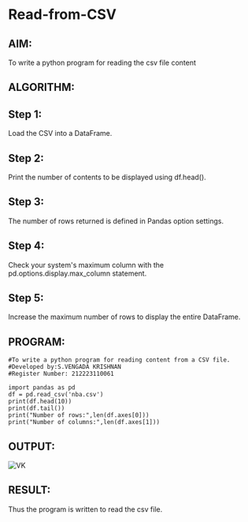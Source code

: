 # Read-from-CSV

## AIM:
To write a python program for reading the csv file content

## ALGORITHM:

## Step 1:
Load the CSV into a DataFrame.

## Step 2:
Print the number of contents to be displayed using df.head().

## Step 3:
The number of rows returned is defined in Pandas option settings.

## Step 4:
Check your system's maximum column with the pd.options.display.max_column statement.

## Step 5:
Increase the maximum number of rows to display the entire DataFrame.
## PROGRAM:

```
#To write a python program for reading content from a CSV file.
#Developed by:S.VENGADA KRISHNAN
#Register Number: 212223110061

import pandas as pd
df = pd.read_csv('nba.csv')
print(df.head(10))
print(df.tail())
print("Number of rows:",len(df.axes[0]))
print("Number of columns:",len(df.axes[1]))
```

## OUTPUT:
![VK](https://github.com/SVENGADAKRISHNAN/Read-from-CSV/assets/147473084/54f51ac6-3d19-4fbf-a095-1221635eec24)


## RESULT:

Thus the program is written to read the csv file.
